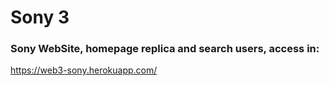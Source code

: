 # Sony 3

### Sony WebSite, homepage replica and search users, access in:
https://web3-sony.herokuapp.com/
